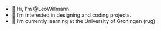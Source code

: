 - 👋 Hi, I’m @LeoWillmann
- 👀 I’m interested in designing and coding projects.
- 🌱 I’m currently learning at the University of Groningen (rug)


<!---
- 💞️ I’m looking to collaborate on ...
- 📫 How to reach me ...
- 😄 Pronouns: ...
- ⚡ Fun fact: ...
--->
